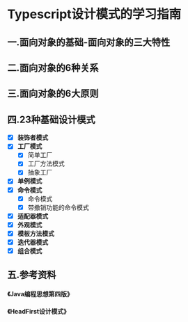 # Typescript设计模式的学习指南
## 一.面向对象的基础-面向对象的三大特性
## 二.面向对象的6种关系
## 三.面向对象的6大原则
## 四.23种基础设计模式
- [x] **装饰者模式**
- [x] **工厂模式**
  - [x] 简单工厂
  - [x] 工厂方法模式
  - [x] 抽象工厂
- [x] **单例模式**
- [x] **命令模式**
  - [x] 命令模式
  - [x] 带撤销功能的命令模式
- [x] **适配器模式**
- [x] **外观模式**
- [x] **模板方法模式**
- [x] **迭代器模式**
- [x] **组合模式**
## 五.参考资料
#### 《Java编程思想第四版》
#### 《HeadFirst设计模式》